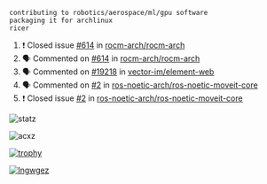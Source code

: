 ```
contributing to robotics/aerospace/ml/gpu software
packaging it for archlinux
ricer
```

<!--START_SECTION:activity-->
1. ❗️ Closed issue [#614](https://github.com/rocm-arch/rocm-arch/issues/614) in [rocm-arch/rocm-arch](https://github.com/rocm-arch/rocm-arch)
2. 🗣 Commented on [#614](https://github.com/rocm-arch/rocm-arch/issues/614) in [rocm-arch/rocm-arch](https://github.com/rocm-arch/rocm-arch)
3. 🗣 Commented on [#19218](https://github.com/vector-im/element-web/issues/19218) in [vector-im/element-web](https://github.com/vector-im/element-web)
4. 🗣 Commented on [#2](https://github.com/ros-noetic-arch/ros-noetic-moveit-core/issues/2) in [ros-noetic-arch/ros-noetic-moveit-core](https://github.com/ros-noetic-arch/ros-noetic-moveit-core)
5. ❗️ Closed issue [#2](https://github.com/ros-noetic-arch/ros-noetic-moveit-core/issues/2) in [ros-noetic-arch/ros-noetic-moveit-core](https://github.com/ros-noetic-arch/ros-noetic-moveit-core)
<!--END_SECTION:activity-->


![statz](https://github-readme-stats.vercel.app/api?username=acxz&include_all_commits=true&show_icons=true)

<p><img align="center" src="https://github-readme-streak-stats.herokuapp.com/?user=acxz&" alt="acxz" /></p>

[![trophy](https://github-profile-trophy.vercel.app/?username=acxz)](https://github.com/ryo-ma/github-profile-trophy)

[![lngwgez](https://github-readme-stats.vercel.app/api/top-langs/?username=acxz&layout=compact)](https://github.com/acxz/github-readme-stats)
